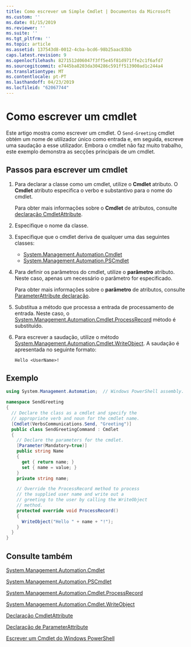 ```yaml
---
title: Como escrever um Simple Cmdlet | Documentos da Microsoft
ms.custom: ''
ms.date: 01/15/2019
ms.reviewer: ''
ms.suite: ''
ms.tgt_pltfrm: ''
ms.topic: article
ms.assetid: 137543d8-0012-4cba-bcd6-98b25aac83bb
caps.latest.revision: 9
ms.openlocfilehash: 8271512d06047f3ff5e45f81d971ffe2c1f6afd7
ms.sourcegitcommit: e7445ba8203da304286c591ff513900ad1c244a4
ms.translationtype: MT
ms.contentlocale: pt-PT
ms.lasthandoff: 04/23/2019
ms.locfileid: "62067744"
---
```

# <a name="how-to-write-a-cmdlet"></a>Como escrever um cmdlet

Este artigo mostra como escrever um cmdlet. O `Send-Greeting` cmdlet obtém um nome de utilizador único como entrada e, em seguida, escreve uma saudação a esse utilizador. Embora o cmdlet não faz muito trabalho, este exemplo demonstra as secções principais de um cmdlet.

## <a name="steps-to-write-a-cmdlet"></a>Passos para escrever um cmdlet

1. Para declarar a classe como um cmdlet, utilize o **Cmdlet** atributo. O **Cmdlet** atributo especifica o verbo e substantivo para o nome do cmdlet.

   Para obter mais informações sobre o **Cmdlet** de atributos, consulte [declaração CmdletAttribute](cmdlet-attribute-declaration.md).

2. Especifique o nome da classe.

3. Especifique que o cmdlet deriva de qualquer uma das seguintes classes:

   * [System.Management.Automation.Cmdlet](/dotnet/api/System.Management.Automation.Cmdlet)
   * [System.Management.Automation.PSCmdlet](/dotnet/api/System.Management.Automation.PSCmdlet)

4. Para definir os parâmetros do cmdlet, utilize o **parâmetro** atributo. Neste caso, apenas um necessário o parâmetro for especificado.

   Para obter mais informações sobre o **parâmetro** de atributos, consulte [ParameterAttribute declaração](parameter-attribute-declaration.md).

5. Substitua a método que processa a entrada de processamento de entrada. Neste caso, o [System.Management.Automation.Cmdlet.ProcessRecord](/dotnet/api/System.Management.Automation.Cmdlet.ProcessRecord) método é substituído.

6. Para escrever a saudação, utilize o método [System.Management.Automation.Cmdlet.WriteObject](/dotnet/api/System.Management.Automation.Cmdlet.WriteObject).
   A saudação é apresentada no seguinte formato:

   ```Output
   Hello <UserName>!
   ```

## <a name="example"></a>Exemplo

```csharp
using System.Management.Automation;  // Windows PowerShell assembly.

namespace SendGreeting
{
  // Declare the class as a cmdlet and specify the
  // appropriate verb and noun for the cmdlet name.
  [Cmdlet(VerbsCommunications.Send, "Greeting")]
  public class SendGreetingCommand : Cmdlet
  {
    // Declare the parameters for the cmdlet.
    [Parameter(Mandatory=true)]
    public string Name
    {
      get { return name; }
      set { name = value; }
    }
    private string name;

    // Override the ProcessRecord method to process
    // the supplied user name and write out a
    // greeting to the user by calling the WriteObject
    // method.
    protected override void ProcessRecord()
    {
      WriteObject("Hello " + name + "!");
    }
  }
}
```

## <a name="see-also"></a>Consulte também

[System.Management.Automation.Cmdlet](/dotnet/api/System.Management.Automation.Cmdlet)

[System.Management.Automation.PSCmdlet](/dotnet/api/System.Management.Automation.PSCmdlet)

[System.Management.Automation.Cmdlet.ProcessRecord](/dotnet/api/System.Management.Automation.Cmdlet.ProcessRecord)

[System.Management.Automation.Cmdlet.WriteObject](/dotnet/api/System.Management.Automation.Cmdlet.WriteObject)

[Declaração CmdletAttribute](cmdlet-attribute-declaration.md)

[Declaração de ParameterAttribute](parameter-attribute-declaration.md)

[Escrever um Cmdlet do Windows PowerShell](writing-a-windows-powershell-cmdlet.md)